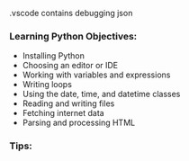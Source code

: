 .vscode contains debugging json

### Learning Python Objectives:
- Installing Python
- Choosing an editor or IDE
- Working with variables and expressions
- Writing loops
- Using the date, time, and datetime classes
- Reading and writing files
- Fetching internet data
- Parsing and processing HTML


### Tips:

